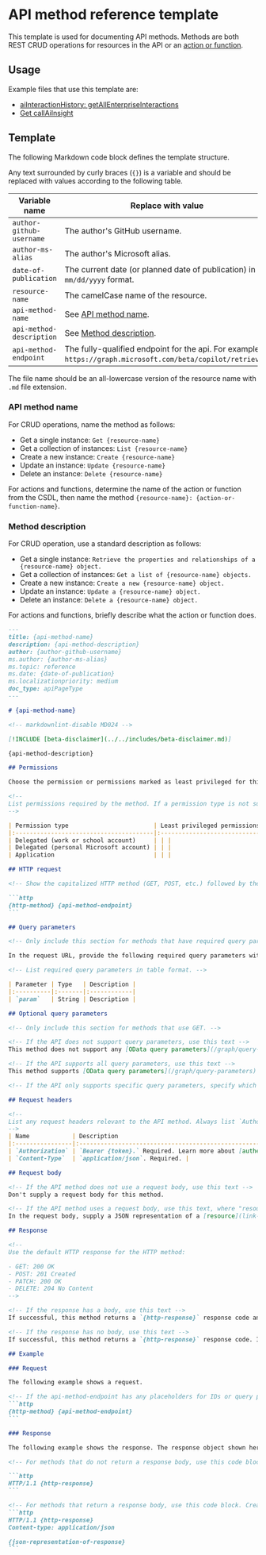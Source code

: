 # API method reference template

This template is used for documenting API methods. Methods are both REST CRUD operations for resources in the API or an [action or function](https://learn.microsoft.com/en-us/odata/webapi-8/fundamentals/actions-functions).

## Usage

Example files that use this template are:

- [aiInteractionHistory: getAllEnterpriseInteractions](/docs/api/ai-services/interaction-export/aiinteractionhistory-getallenterpriseinteractions.md)
- [Get callAiInsight](/docs/api/ai-services/meeting-insights/callaiinsight-get.md)

## Template

The following Markdown code block defines the template structure.

Any text surrounded by curly braces (`{}`) is a variable and should be replaced with values according to the following table.

| Variable name | Replace with value |
| ------------- | ------------------ |
| `author-github-username` | The author's GitHub username. |
| `author-ms-alias` | The author's Microsoft alias. |
| `date-of-publication` | The current date (or planned date of publication) in `mm/dd/yyyy` format. |
| `resource-name` | The camelCase name of the resource. |
| `api-method-name` | See [API method name](#api-method-name). |
| `api-method-description` | See [Method description](#method-description). |
| `api-method-endpoint` | The fully-qualified endpoint for the api. For example `https://graph.microsoft.com/beta/copilot/retrieval`. |

The file name should be an all-lowercase version of the resource name with `.md` file extension.

### API method name

For CRUD operations, name the method as follows:

- Get a single instance: `Get {resource-name}`
- Get a collection of instances: `List {resource-name}`
- Create a new instance: `Create {resource-name}`
- Update an instance: `Update {resource-name}`
- Delete an instance: `Delete {resource-name}`

For actions and functions, determine the name of the action or function from the CSDL, then name the method `{resource-name}: {action-or-function-name}`.

### Method description

For CRUD operation, use a standard description as follows:

- Get a single instance: `Retrieve the properties and relationships of a {resource-name} object.`
- Get a collection of instances: `Get a list of {resource-name} objects.`
- Create a new instance: `Create a new {resource-name} object.`
- Update an instance: `Update a {resource-name} object.`
- Delete an instance: `Delete a {resource-name} object.`

For actions and functions, briefly describe what the action or function does.

~~~md
---
title: {api-method-name}
description: {api-method-description}
author: {author-github-username}
ms.author: {author-ms-alias}
ms.topic: reference
ms.date: {date-of-publication}
ms.localizationpriority: medium
doc_type: apiPageType
---

# {api-method-name}

<!-- markdownlint-disable MD024 -->

[!INCLUDE [beta-disclaimer](../../includes/beta-disclaimer.md)]

{api-method-description}

## Permissions

Choose the permission or permissions marked as least privileged for this API. Use a higher privileged permission or permissions [only if your app requires it](/graph/permissions-overview#best-practices-for-using-microsoft-graph-permissions). For details about delegated and application permissions, see [Permission types](/graph/permissions-overview#permission-types). To learn more about these permissions, see the [permissions reference](/graph/permissions-reference).

<!--
List permissions required by the method. If a permission type is not supported for the method, use the text `Not supported.`
-->

| Permission type                        | Least privileged permissions | Higher privileged permissions |
|:---------------------------------------|:-----------------------------|:------------------------------|
| Delegated (work or school account)     | | |
| Delegated (personal Microsoft account) | | |
| Application                            | | |

## HTTP request

<!-- Show the capitalized HTTP method (GET, POST, etc.) followed by the API endpoint. -->

```http
{http-method} {api-method-endpoint}
```

## Query parameters

<!-- Only include this section for methods that have required query parameters in the API endpoint -->

In the request URL, provide the following required query parameters with values.

<!-- List required query parameters in table format. -->

| Parameter | Type   | Description |
|:----------|:-------|:------------|
| `param`   | String | Description |

## Optional query parameters

<!-- Only include this section for methods that use GET. -->

<!-- If the API does not support query parameters, use this text -->
This method does not support any [OData query parameters](/graph/query-parameters) to help customize the response.

<!-- If the API supports all query parameters, use this text -->
This method supports [OData query parameters](/graph/query-parameters) to help customize the response.

<!-- If the API only supports specific query parameters, specify which ones are supported. -->

## Request headers

<!--
List any request headers relevant to the API method. Always list `Authorization` first. If the API method includes a request body, always include `Content-Type` second.
-->
| Name            | Description                                                                                                 |
|:----------------|:------------------------------------------------------------------------------------------------------------|
| `Authorization` | `Bearer {token}.` Required. Learn more about [authentication and authorization](/graph/auth/auth-concepts). |
| `Content-Type`  | `application/json`. Required. |

## Request body

<!-- If the API method does not use a request body, use this text -->
Don't supply a request body for this method.

<!-- If the API method uses a request body, use this text, where "resource" is the type of the request body -->
In the request body, supply a JSON representation of a [resource](link-to-resource-reference.md) object.

## Response

<!--
Use the default HTTP response for the HTTP method:

- GET: 200 OK
- POST: 201 Created
- PATCH: 200 OK
- DELETE: 204 No Content
-->

<!-- If the response has a body, use this text -->
If successful, this method returns a `{http-response}` response code and a {description-of-the-resource-in-body} in the response body.

<!-- If the response has no body, use this text -->
If successful, this method returns a `{http-response}` response code. It doesn't return anything in the response body.

## Example

### Request

The following example shows a request.

<!-- If the api-method-endpoint has any placeholders for IDs or query parameters, generate sample values for those placeholder and replace them in the example request. -->
```http
{http-method} {api-method-endpoint}
```

### Response

The following example shows the response. The response object shown here might be shortened for readability.

<!-- For methods that do not return a response body, use this code block -->

```http
HTTP/1.1 {http-response}
```

<!-- For methods that return a response body, use this code block. Create a JSON example of the response body with reasonable values. -->
```http
HTTP/1.1 {http-response}
Content-type: application/json

{json-representation-of-response}
```

~~~
